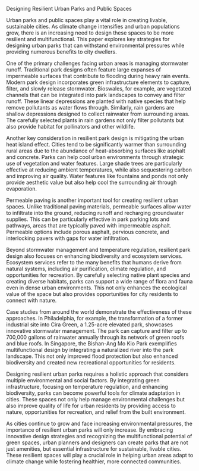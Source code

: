 Designing Resilient Urban Parks and Public Spaces

Urban parks and public spaces play a vital role in creating livable, sustainable cities. As climate change intensifies and urban populations grow, there is an increasing need to design these spaces to be more resilient and multifunctional. This paper explores key strategies for designing urban parks that can withstand environmental pressures while providing numerous benefits to city dwellers.

One of the primary challenges facing urban areas is managing stormwater runoff. Traditional park designs often feature large expanses of impermeable surfaces that contribute to flooding during heavy rain events. Modern park design incorporates green infrastructure elements to capture, filter, and slowly release stormwater. Bioswales, for example, are vegetated channels that can be integrated into park landscapes to convey and filter runoff. These linear depressions are planted with native species that help remove pollutants as water flows through. Similarly, rain gardens are shallow depressions designed to collect rainwater from surrounding areas. The carefully selected plants in rain gardens not only filter pollutants but also provide habitat for pollinators and other wildlife.

Another key consideration in resilient park design is mitigating the urban heat island effect. Cities tend to be significantly warmer than surrounding rural areas due to the abundance of heat-absorbing surfaces like asphalt and concrete. Parks can help cool urban environments through strategic use of vegetation and water features. Large shade trees are particularly effective at reducing ambient temperatures, while also sequestering carbon and improving air quality. Water features like fountains and ponds not only provide aesthetic value but also help cool the surrounding air through evaporation.

Permeable paving is another important tool for creating resilient urban spaces. Unlike traditional paving materials, permeable surfaces allow water to infiltrate into the ground, reducing runoff and recharging groundwater supplies. This can be particularly effective in park parking lots and pathways, areas that are typically paved with impermeable asphalt. Permeable options include porous asphalt, pervious concrete, and interlocking pavers with gaps for water infiltration.

Beyond stormwater management and temperature regulation, resilient park design also focuses on enhancing biodiversity and ecosystem services. Ecosystem services refer to the many benefits that humans derive from natural systems, including air purification, climate regulation, and opportunities for recreation. By carefully selecting native plant species and creating diverse habitats, parks can support a wide range of flora and fauna even in dense urban environments. This not only enhances the ecological value of the space but also provides opportunities for city residents to connect with nature.

Case studies from around the world demonstrate the effectiveness of these approaches. In Philadelphia, for example, the transformation of a former industrial site into Cira Green, a 1.25-acre elevated park, showcases innovative stormwater management. The park can capture and filter up to 700,000 gallons of rainwater annually through its network of green roofs and blue roofs. In Singapore, the Bishan-Ang Mo Kio Park exemplifies multifunctional design by integrating a naturalized river into the park landscape. This not only improved flood protection but also enhanced biodiversity and created new recreational opportunities for residents.

Designing resilient urban parks requires a holistic approach that considers multiple environmental and social factors. By integrating green infrastructure, focusing on temperature regulation, and enhancing biodiversity, parks can become powerful tools for climate adaptation in cities. These spaces not only help manage environmental challenges but also improve quality of life for urban residents by providing access to nature, opportunities for recreation, and relief from the built environment.

As cities continue to grow and face increasing environmental pressures, the importance of resilient urban parks will only increase. By embracing innovative design strategies and recognizing the multifunctional potential of green spaces, urban planners and designers can create parks that are not just amenities, but essential infrastructure for sustainable, livable cities. These resilient spaces will play a crucial role in helping urban areas adapt to climate change while fostering healthier, more connected communities.